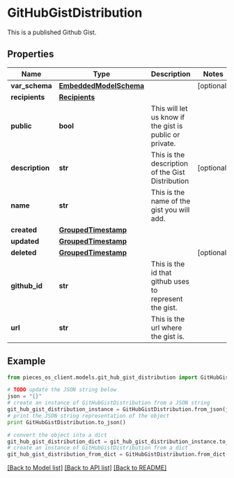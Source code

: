 # GitHubGistDistribution

This is a published Github Gist.

## Properties
Name | Type | Description | Notes
------------ | ------------- | ------------- | -------------
**var_schema** | [**EmbeddedModelSchema**](EmbeddedModelSchema.md) |  | [optional] 
**recipients** | [**Recipients**](Recipients.md) |  | 
**public** | **bool** | This will let us know if the gist is public or private. | 
**description** | **str** | This is the description of the Gist Distribution | [optional] 
**name** | **str** | This is the name of the gist you will add. | 
**created** | [**GroupedTimestamp**](GroupedTimestamp.md) |  | 
**updated** | [**GroupedTimestamp**](GroupedTimestamp.md) |  | 
**deleted** | [**GroupedTimestamp**](GroupedTimestamp.md) |  | [optional] 
**github_id** | **str** | This is the id that github uses to represent the gist. | 
**url** | **str** | This is the url where the gist is. | 

## Example

```python
from pieces_os_client.models.git_hub_gist_distribution import GitHubGistDistribution

# TODO update the JSON string below
json = "{}"
# create an instance of GitHubGistDistribution from a JSON string
git_hub_gist_distribution_instance = GitHubGistDistribution.from_json(json)
# print the JSON string representation of the object
print GitHubGistDistribution.to_json()

# convert the object into a dict
git_hub_gist_distribution_dict = git_hub_gist_distribution_instance.to_dict()
# create an instance of GitHubGistDistribution from a dict
git_hub_gist_distribution_from_dict = GitHubGistDistribution.from_dict(git_hub_gist_distribution_dict)
```
[[Back to Model list]](../README.md#documentation-for-models) [[Back to API list]](../README.md#documentation-for-api-endpoints) [[Back to README]](../README.md)


